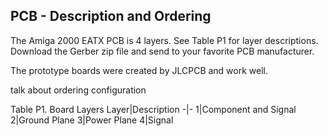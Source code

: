 ## PCB - Description and Ordering

The Amiga 2000 EATX PCB is 4 layers. See Table P1 for layer descriptions. Download the Gerber zip file and send to your favorite PCB manufacturer. 

The prototype boards were created by JLCPCB and work well.

talk about ordering configuration

Table P1. Board Layers
Layer|Description
-|-
1|Component and Signal
2|Ground Plane
3|Power Plane
4|Signal

